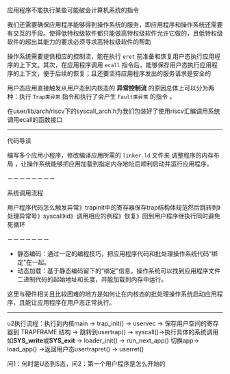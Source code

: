 应用程序不能执行某些可能破会计算机系统的指令

我们还需要确保应用程序能够得到操作系统的服务，即应用程序和操作系统还需要有交互的手段。使得低特权级软件都只能做高特权级软件允许它做的，且低特权级软件的超出其能力的要求必须寻求高特权级软件的帮助

操作系统需要提供相应的控制流，能在执行 `eret` 前准备和恢复用户态执行应用程序的上下文。其次，在应用程序调用 `ecall` 指令后，能够保存用户态执行应用程序的上下文，便于后续的恢复；且还要坚持应用程序发出的服务请求是安全的



用户态应用直接触发从用户态到内核态的 **异常控制流** 的原因总体上可以分为两种：执行 `Trap类异常` 指令和执行了会产生 `Fault类异常` 的指令 。



在user/lib/arch/riscv下的syscall_arch.h为我们包装好了使用riscv汇编调用系统调用ecall的函数接口

---

代码导读

编写多个应用小程序，修改编译应用所需的 `linker.ld` 文件来 调整程序的内存布局 ，让操作系统能够把应用加载到指定内存地址后顺利启动并运行应用程序。

－－－－－－－－

系统调用流程

用户程序代码怎么触发异常》trapinit中的寄存器保存trap结构体规范然后跳转到》处理异常号》syscall》id》调用相应的例程》恢复》回到用户程序继执行同时避免死循环

－－－－－－－

- 静态编码：通过一定的编程技巧，把应用程序代码和批处理操作系统代码“绑定”在一起。
- 动态加载：基于静态编码留下的“绑定”信息，操作系统可以找到应用程序文件二进制代码的起始地址和长度，并能加载到内存中运行。

这里与硬件相关且比较困难的地方是如何让在内核态的批处理操作系统启动应用程序，且能让应用程序在用户态正常执行。

--------------------------------------------------

u2执行流程：执行到内核main -> trap_init() -> uservec -> 保存用户空间的寄存器到 TRAPFRAME 结构 -> 跳转到usertrap() -> syscall()->执行具体的系统调用如**SYS_write**或**SYS_exit** -> loader_init() -> run_next_app() 切换app-> load_app() ->返回用户态usertrapret() -> userret() 

问1：何时是U态到S态，问2：第一个用户程序是怎么开始的
